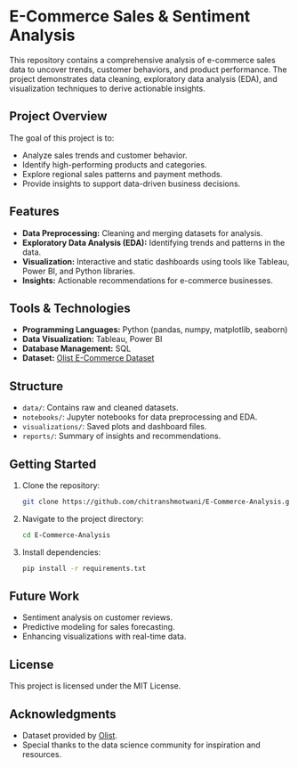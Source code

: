 # E-Commerce Sales & Sentiment Analysis

This repository contains a comprehensive analysis of e-commerce sales data to uncover trends, customer behaviors, and product performance. The project demonstrates data cleaning, exploratory data analysis (EDA), and visualization techniques to derive actionable insights.

## Project Overview
The goal of this project is to:
- Analyze sales trends and customer behavior.
- Identify high-performing products and categories.
- Explore regional sales patterns and payment methods.
- Provide insights to support data-driven business decisions.

## Features
- **Data Preprocessing:** Cleaning and merging datasets for analysis.
- **Exploratory Data Analysis (EDA):** Identifying trends and patterns in the data.
- **Visualization:** Interactive and static dashboards using tools like Tableau, Power BI, and Python libraries.
- **Insights:** Actionable recommendations for e-commerce businesses.

## Tools & Technologies
- **Programming Languages:** Python (pandas, numpy, matplotlib, seaborn)
- **Data Visualization:** Tableau, Power BI
- **Database Management:** SQL
- **Dataset:** [Olist E-Commerce Dataset](https://www.kaggle.com/datasets/olistbr/brazilian-ecommerce)

## Structure
- `data/`: Contains raw and cleaned datasets.
- `notebooks/`: Jupyter notebooks for data preprocessing and EDA.
- `visualizations/`: Saved plots and dashboard files.
- `reports/`: Summary of insights and recommendations.

## Getting Started
1. Clone the repository:
   ```bash
   git clone https://github.com/chitranshmotwani/E-Commerce-Analysis.git
   ```
2. Navigate to the project directory:
   ```bash
   cd E-Commerce-Analysis
   ```
3. Install dependencies:
   ```bash
   pip install -r requirements.txt
   ```

## Future Work
- Sentiment analysis on customer reviews.
- Predictive modeling for sales forecasting.
- Enhancing visualizations with real-time data.

## License
This project is licensed under the MIT License.

## Acknowledgments
- Dataset provided by [Olist](https://www.kaggle.com/datasets/olistbr/brazilian-ecommerce).
- Special thanks to the data science community for inspiration and resources.